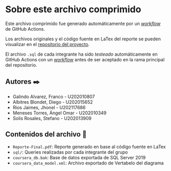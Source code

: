 # Sobre este archivo comprimido

Este archivo comprimido fue generado automáticamente por un [_workflow_](https://github.com/dalbitresb12/databases-report/actions/workflows/release.yml) de GitHub Actions.

Los archivos originales y el código fuente en LaTex del reporte se pueden visualizar en el [repositorio del proyecto](https://github.com/dalbitresb12/databases-report).

El archivo `.sql` de cada integrante ha sido _testeado_ automáticamente en GitHub Actions con un [_workflow_](https://github.com/dalbitresb12/databases-report/actions/workflows/mssql.yml) antes de ser aceptado en la rama principal del repositorio.

## Autores ✒️

- Galindo Alvarez, Franco - U202010807
- Albitres Blondet, Diego - U202015652
- Rios Jaimes, Jhonel - U202117686
- Meneses Torres, Ángel Omar - U202010349
- Solis Rosales, Stefano - U202013909

## Contenidos del archivo 📁

- `Reporte-Final.pdf`: Reporte generado en base al código fuente en LaTex
- `sql/`: Queries realizadas por cada integrante del grupo
- `coursera_db.bak`: Base de datos exportada de SQL Server 2019
- `coursera_data_model.xml`: Archivo exportado de Vertabelo del diagrama
